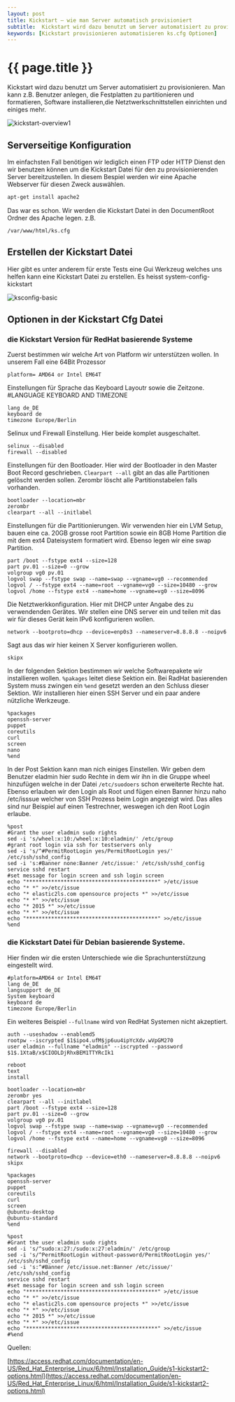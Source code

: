 ```yaml
---
layout: post
title: Kickstart – wie man Server automatisch provisioniert
subtitle:  Kickstart wird dazu benutzt um Server automatisiert zu provisionieren. Man kann z.B. Benutzer anlegen, die Festplatten zu partitionieren und formatieren, Software installieren,die Netztwerkschnittstellen einrichten und einiges mehr
keywords: [Kickstart provisionieren automatisieren ks.cfg Optionen]
---
```

# {{ page.title }}

Kickstart wird dazu benutzt um Server automatisiert zu provisionieren. Man kann z.B. Benutzer anlegen, die Festplatten zu partitionieren und formatieren, Software installieren,die Netztwerkschnittstellen einrichten und einiges mehr.

![kickstart-overview1](https://www.elastic2ls.com/wp-content/uploads/2015/11/kickstart-overview1.png)

## Serverseitige Konfiguration

Im einfachsten Fall benötigen wir lediglich einen FTP oder HTTP Dienst den wir benutzen können um die Kickstart Datei für den zu provisionierenden Server bereitzustellen. In diesem Bespiel werden wir eine Apache Webserver für diesen Zweck auswählen.

```bash
apt-get install apache2
```

Das war es schon. Wir werden die Kickstart Datei in den DocumentRoot Ordner des Apache legen. z.B.

`/var/www/html/ks.cfg`

## Erstellen der Kickstart Datei

Hier gibt es unter anderem für erste Tests eine Gui Werkzeug welches uns helfen kann eine Kickstart Datei zu erstellen. Es heisst system-config-kickstart

![ksconfig-basic](https://www.elastic2ls.com/wp-content/uploads/2015/11/ksconfig-basic.png)

## Optionen in der Kickstart Cfg Datei

### die Kickstart Version für RedHat basierende Systeme

Zuerst bestimmen wir welche Art von Platform wir unterstützen wollen. In unserem Fall eine 64Bit Prozessor

`platform= AMD64 or Intel EM64T`

Einstellungen für Sprache das Keyboard Layoutr sowie die Zeitzone. #LANGUAGE KEYBOARD AND TIMEZONE

```
lang de_DE
keyboard de
timezone Europe/Berlin
```

Selinux und Firewall Einstellung. Hier beide komplet ausgeschaltet.

```
selinux --disabled
firewall --disabled
```

Einstellungen für den Bootloader. Hier wird der Bootloader in den Master Boot Record geschrieben. `Clearpart --all` gibt an das alle Partitionen gelöscht werden sollen. Zerombr löscht alle Partitionstabelen falls vorhanden.

```
bootloader --location=mbr
zerombr
clearpart --all --initlabel
```

Einstellungen für die Partitionierungen. Wir verwenden hier ein LVM Setup, bauen eine ca. 20GB grosse root Partition sowie ein 8GB Home Partition die mit dem ext4 Dateisystem formatiert wird. Ebenso legen wir eine swap Partition.

```
part /boot --fstype ext4 --size=128
part pv.01 --size=0 --grow
volgroup vg0 pv.01
logvol swap --fstype swap --name=swap --vgname=vg0 --recommended
logvol / --fstype ext4 --name=root --vgname=vg0 --size=10480 --grow
logvol /home --fstype ext4 --name=home --vgname=vg0 --size=8096
```

Die Netztwerkkonfiguration. Hier mit DHCP unter Angabe des zu verwendenden Gerätes. Wir stellen eine DNS server ein und teilen mit das wir für dieses Gerät kein IPv6 konfigurieren wollen.

`network --bootproto=dhcp --device=enp0s3 --nameserver=8.8.8.8 --noipv6`

Sagt aus das wir hier keinen X Server konfigurieren wollen.

`skipx`

In der folgenden Sektion bestimmen wir welche Softwarepakete wir installieren wollen. `%pakages` leitet diese Sektion ein. Bei RadHat basierenden System muss zwingen ein `%end` gesetzt werden an den Schluss dieser Sektion. Wir installieren hier einen SSH Server und ein paar andere nützliche Werkzeuge.

```
%packages
openssh-server
puppet
coreutils
curl
screen
nano
%end
```

In der Post Sektion kann man nich einiges Einstellen. Wir geben dem Benutzer eladmin hier sudo Rechte in dem wir ihn in die Gruppe wheel hinzufügen welche in der Datei `/etc/suodoers` schon erweiterte Rechte hat. Ebenso erlauben wir den Login als Root und fügen einen Banner hinzu naho /etc/isssue welcher von SSH Prozess beim Login angezeigt wird. Das alles sind nur Beispiel auf einen Testrechner, weswegen ich den Root Login erlaube.

```
%post
#Grant the user eladmin sudo rights
sed -i 's/wheel:x:10:/wheel:x:10:eladmin/' /etc/group
#grant root login via ssh for testservers only
sed -i 's/^#PermitRootLogin yes/PermitRootLogin yes/' /etc/ssh/sshd_config
sed -i 's:#Banner none:Banner /etc/issue:' /etc/ssh/sshd_config
service sshd restart
#set message for login screen and ssh login screen
echo "******************************************" >/etc/issue
echo "* *" >>/etc/issue
echo "* elastic2ls.com opensource projects *" >>/etc/issue
echo "* *" >>/etc/issue
echo "* 2015 *" >>/etc/issue
echo "* *" >>/etc/issue
echo "******************************************" >>/etc/issue
%end
```

### die Kickstart Datei für Debian basierende Systeme.

Hier finden wir die ersten Unterschiede wie die Sprachunterstützung eingestellt wird.

```
#platform=AMD64 or Intel EM64T
lang de_DE
langsupport de_DE
System keyboard
keyboard de
timezone Europe/Berlin
```

Ein weiteres Beispiel `--fullname` wird von RedHat Systemen nicht akzeptiert.

```
auth --useshadow --enablemd5
rootpw --iscrypted $1$ipo4.ufM$jp6uu4ipYcXdv.wVpGM270
user eladmin --fullname "eladmin" --iscrypted --password $1$.1XtaB/x$CIODLDjRhxBEM1TTYRcIk1
```

```
reboot
text
install
```

```
bootloader --location=mbr
zerombr yes
clearpart --all --initlabel
part /boot --fstype ext4 --size=128
part pv.01 --size=0 --grow
volgroup vg0 pv.01
logvol swap --fstype swap --name=swap --vgname=vg0 --recommended
logvol / --fstype ext4 --name=root --vgname=vg0 --size=10480 --grow
logvol /home --fstype ext4 --name=home --vgname=vg0 --size=8096
```

```
firewall --disabled
network --bootproto=dhcp --device=eth0 --nameserver=8.8.8.8 --noipv6
skipx
```

```
%packages
openssh-server
puppet
coreutils
curl
screen
@ubuntu-desktop
@ubuntu-standard
%end
```

```
%post
#Grant the user eladmin sudo rights
sed -i 's/^sudo:x:27:/sudo:x:27:eladmin/' /etc/group
sed -i 's/^PermitRootLogin without-password/PermitRootLogin yes/' /etc/ssh/sshd_config
sed -i 's:^#Banner /etc/issue.net:Banner /etc/issue/' /etc/ssh/sshd_config
service sshd restart
#set message for login screen and ssh login screen
echo "******************************************" >/etc/issue
echo "* *" >>/etc/issue
echo "* elastic2ls.com opensource projects *" >>/etc/issue
echo "* *" >>/etc/issue
echo "* 2015 *" >>/etc/issue
echo "* *" >>/etc/issue
echo "******************************************" >>/etc/issue
#%end
```

Quellen:

[https://access.redhat.com/documentation/en-US/Red_Hat_Enterprise_Linux/6/html/Installation_Guide/s1-kickstart2-options.html](https://access.redhat.com/documentation/en-US/Red_Hat_Enterprise_Linux/6/html/Installation_Guide/s1-kickstart2-options.html)

